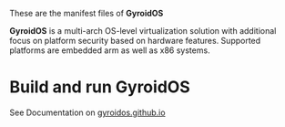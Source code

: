 These are the manifest files of **GyroidOS**

**GyroidOS** is a multi-arch OS-level virtualization solution with additional focus on platform security based on hardware features.
Supported platforms are embedded arm as well as x86 systems.

# Build and run GyroidOS

See Documentation on [gyroidos.github.io](https://gyroidos.github.io)
